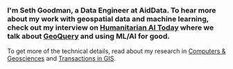 ### I'm Seth Goodman, a Data Engineer at AidData. To hear more about my work with geospatial data and machine learning, check out my interview on [Humanitarian AI Today](https://soundcloud.com/humanitarian-ai-today/seth-goodman) where we talk about [GeoQuery](http://geoquery.org) and using ML/AI for good.

To get more of the technical details, read about my research in [Computers & Geosciences](https://www.sciencedirect.com/science/article/pii/S0098300418305326) and [Transactions in GIS](https://onlinelibrary.wiley.com/doi/full/10.1111/tgis.12661).



<!-- <a href=""> -->
<!--  <img align="left" src="https://github-readme-stats.vercel.app/api/top-langs/?username=sgoodm"> -->
<!-- </a> -->
 
<!-- <a href=""> -->
<!-- <img align="left" src="https://github-readme-stats.vercel.app/api?username=sgoodm&show_icons=true&bg_color=FFFFFF&layout=compact&count_private=true&hide_rank=true&hide_title=true&hide_border=true"> -->
<!-- </a> -->

